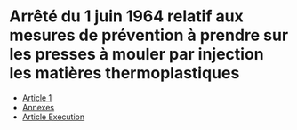 # Arrêté du 1 juin 1964 relatif aux mesures de prévention à prendre sur les presses à mouler par injection les matières thermoplastiques

- [Article 1](article-1.md)
- [Annexes](annexes)
- [Article Execution](article-execution.md)
